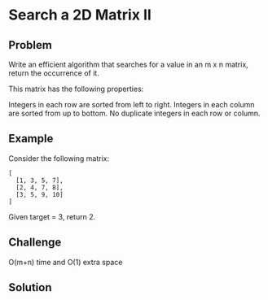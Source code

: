 Search a 2D Matrix II
===


Problem
-------

Write an efficient algorithm that searches for a value in an m x n matrix, return the occurrence of it.

This matrix has the following properties:

Integers in each row are sorted from left to right.
Integers in each column are sorted from up to bottom.
No duplicate integers in each row or column.

Example
-------

Consider the following matrix:

    [
      [1, 3, 5, 7],
      [2, 4, 7, 8],
      [3, 5, 9, 10]
    ]

Given target = 3, return 2.

Challenge
---------

O(m+n) time and O(1) extra space

Solution
--------

